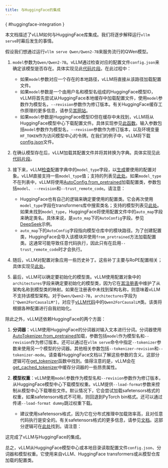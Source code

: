 ```yaml
---
title: 与HuggingFace的集成
---
```

[](){ #huggingface-integration }

本文档描述了vLLM如何与HuggingFace库集成。我们将逐步解释运行`vllm serve`时幕后发生的事情。

假设我们想通过运行`vllm serve Qwen/Qwen2-7B`来服务流行的QWen模型。

1. `model`参数为`Qwen/Qwen2-7B`。vLLM通过检查对应的配置文件`config.json`来确定该模型是否存在。具体实现见此[代码片段](https://github.com/vllm-project/vllm/blob/10b67d865d92e376956345becafc249d4c3c0ab7/vllm/transformers_utils/config.py#L162-L182)。在此过程中：
    - 如果`model`参数对应一个存在的本地路径，vLLM将直接从该路径加载配置文件。
    - 如果`model`参数是一个由用户名和模型名组成的HuggingFace模型ID，vLLM将首先尝试从HuggingFace本地缓存中加载配置文件，使用`model`参数作为模型名，`--revision`参数作为修订版本。有关HuggingFace缓存工作原理的更多信息，请参见[其网站](https://huggingface.co/docs/huggingface_hub/en/package_reference/environment_variables#hfhome)。
    - 如果`model`参数是HuggingFace模型ID但在缓存中未找到，vLLM将从HuggingFace模型中心下载配置文件。具体实现参见[此函数](https://github.com/vllm-project/vllm/blob/10b67d865d92e376956345becafc249d4c3c0ab7/vllm/transformers_utils/config.py#L91)。输入参数包括`model`参数作为模型名，`--revision`参数作为修订版本，以及环境变量`HF_TOKEN`作为访问模型中心的令牌。在我们的例子中，vLLM将下载[config.json](https://huggingface.co/Qwen/Qwen2-7B/blob/main/config.json)文件。

2. 在确认模型存在后，vLLM加载其配置文件并将其转换为字典。具体实现见此[代码片段](https://github.com/vllm-project/vllm/blob/10b67d865d92e376956345becafc249d4c3c0ab7/vllm/transformers_utils/config.py#L185-L186)。

3. 接下来，vLLM[检查](https://github.com/vllm-project/vllm/blob/10b67d865d92e376956345becafc249d4c3c0ab7/vllm/transformers_utils/config.py#L189)配置字典中的`model_type`字段，以[生成](https://github.com/vllm-project/vllm/blob/10b67d865d92e376956345becafc249d4c3c0ab7/vllm/transformers_utils/config.py#L190-L216)要使用的配置对象。vLLM直接支持一些`model_type`值；支持的列表见[此处](https://github.com/vllm-project/vllm/blob/10b67d865d92e376956345becafc249d4c3c0ab7/vllm/transformers_utils/config.py#L48)。如果`model_type`不在列表中，vLLM将使用[AutoConfig.from_pretrained](https://huggingface.co/docs/transformers/en/model_doc/auto#transformers.AutoConfig.from_pretrained)加载配置类，参数包括`model`、 `--revision`和`--trust_remote_code`。请注意：
    - HuggingFace也有自己的逻辑来确定要使用的配置类。它会再次使用`model_type`字段在transformers库中搜索类名；支持的模型列表见[此处](https://github.com/huggingface/transformers/tree/main/src/transformers/models)。如果未找到`model_type`，HuggingFace将使用配置文件中的`auto_map`字段来确定类名。具体来说，是`auto_map`下的`AutoConfig`字段。参见[DeepSeek](https://huggingface.co/deepseek-ai/DeepSeek-V2.5/blob/main/config.json)示例。
    - `auto_map`下的`AutoConfig`字段指向模型仓库中的模块路径。为了创建配置类，HuggingFace会导入该模块并使用`from_pretrained`方法加载配置类。这通常可能导致任意代码执行，因此只有在启用`--trust_remote_code`时才会执行。

4. 随后，vLLM对配置对象应用一些历史补丁。这些补丁主要与RoPE配置相关；具体实现见[此处](https://github.com/vllm-project/vllm/blob/127c07480ecea15e4c2990820c457807ff78a057/vllm/transformers_utils/config.py#L244)。

5. 最后，vLLM可以确定要初始化的模型类。vLLM使用配置对象中的`architectures`字段来确定要初始化的模型类，因为它在[其注册表](https://github.com/vllm-project/vllm/blob/127c07480ecea15e4c2990820c457807ff78a057/vllm/model_executor/models/registry.py#L80)中维护了从架构名称到模型类的映射。如果在注册表中未找到架构名称，则意味着vLLM不支持该模型架构。对于`Qwen/Qwen2-7B`，`architectures`字段为`["Qwen2ForCausalLM"]`，对应于[vLLM代码](https://github.com/vllm-project/vllm/blob/127c07480ecea15e4c2990820c457807ff78a057/vllm/model_executor/models/qwen2.py#L364)中的`Qwen2ForCausalLM`类。该类将根据各种配置进行自我初始化。

除此之外，vLLM还依赖HuggingFace的两个方面：

1. **分词器**：vLLM使用HuggingFace的分词器对输入文本进行分词。分词器使用[AutoTokenizer.from_pretrained](https://huggingface.co/docs/transformers/en/model_doc/auto#transformers.AutoTokenizer.from_pretrained)加载，参数包括`model`作为模型名和`--revision`作为修订版本。还可以通过在`vllm serve`命令中指定`--tokenizer`参数来使用另一个模型的分词器。其他相关参数包括`--tokenizer-revision`和`--tokenizer-mode`。请查看HuggingFace文档以了解这些参数的含义。这部分逻辑可在[get_tokenizer](https://github.com/vllm-project/vllm/blob/127c07480ecea15e4c2990820c457807ff78a057/vllm/transformers_utils/tokenizer.py#L87)函数中找到。值得注意的是，vLLM会在[get_cached_tokenizer](https://github.com/vllm-project/vllm/blob/127c07480ecea15e4c2990820c457807ff78a057/vllm/transformers_utils/tokenizer.py#L24)中缓存分词器的一些昂贵属性。

2. **模型权重**：vLLM使用`model`参数作为模型名和`--revision`参数作为修订版本，从HuggingFace模型中心下载模型权重。vLLM提供`--load-format`参数来控制从模型中心下载哪些文件。默认情况下，它会尝试加载safetensors格式的权重，如果safetensors格式不可用，则回退到PyTorch bin格式。还可以通过传递`--load-format dummy`跳过权重下载。
    - 建议使用safetensors格式，因为它在分布式推理中加载效率高，且对任意代码执行是安全的。有关safetensors格式的更多信息，请参见[文档](https://huggingface.co/docs/safetensors/en/index)。这部分逻辑可在[此处](https://github.com/vllm-project/vllm/blob/10b67d865d92e376956345becafc249d4c3c0ab7/vllm/model_executor/model_loader/loader.py#L385)找到。请注意：

这完成了vLLM与HuggingFace的集成。

总之，vLLM从HuggingFace模型中心或本地目录读取配置文件`config.json`、分词器和模型权重。它使用来自vLLM、HuggingFace transformers或从模型仓库加载的配置类。